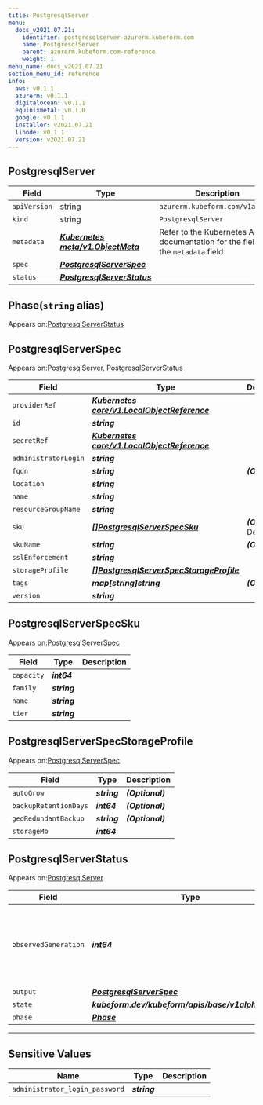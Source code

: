 ```yaml
---
title: PostgresqlServer
menu:
  docs_v2021.07.21:
    identifier: postgresqlserver-azurerm.kubeform.com
    name: PostgresqlServer
    parent: azurerm.kubeform.com-reference
    weight: 1
menu_name: docs_v2021.07.21
section_menu_id: reference
info:
  aws: v0.1.1
  azurerm: v0.1.1
  digitalocean: v0.1.1
  equinixmetal: v0.1.0
  google: v0.1.1
  installer: v2021.07.21
  linode: v0.1.1
  version: v2021.07.21
---
```


## PostgresqlServer
| Field | Type | Description |
| ------ | ----- | ----------- |
| `apiVersion` | string | `azurerm.kubeform.com/v1alpha1` |
|    `kind` | string | `PostgresqlServer` |
| `metadata` | ***[Kubernetes meta/v1.ObjectMeta](https://v1-18.docs.kubernetes.io/docs/reference/generated/kubernetes-api/v1.18/#objectmeta-v1-meta)***|Refer to the Kubernetes API documentation for the fields of the `metadata` field.|
| `spec` | ***[PostgresqlServerSpec](#postgresqlserverspec)***||
| `status` | ***[PostgresqlServerStatus](#postgresqlserverstatus)***||
## Phase(`string` alias)

Appears on:[PostgresqlServerStatus](#postgresqlserverstatus)

## PostgresqlServerSpec

Appears on:[PostgresqlServer](#postgresqlserver), [PostgresqlServerStatus](#postgresqlserverstatus)

| Field | Type | Description |
| ------ | ----- | ----------- |
| `providerRef` | ***[Kubernetes core/v1.LocalObjectReference](https://v1-18.docs.kubernetes.io/docs/reference/generated/kubernetes-api/v1.18/#localobjectreference-v1-core)***||
| `id` | ***string***||
| `secretRef` | ***[Kubernetes core/v1.LocalObjectReference](https://v1-18.docs.kubernetes.io/docs/reference/generated/kubernetes-api/v1.18/#localobjectreference-v1-core)***||
| `administratorLogin` | ***string***||
| `fqdn` | ***string***| ***(Optional)*** |
| `location` | ***string***||
| `name` | ***string***||
| `resourceGroupName` | ***string***||
| `sku` | ***[[]PostgresqlServerSpecSku](#postgresqlserverspecsku)***| ***(Optional)*** Deprecated|
| `skuName` | ***string***| ***(Optional)*** |
| `sslEnforcement` | ***string***||
| `storageProfile` | ***[[]PostgresqlServerSpecStorageProfile](#postgresqlserverspecstorageprofile)***||
| `tags` | ***map[string]string***| ***(Optional)*** |
| `version` | ***string***||
## PostgresqlServerSpecSku

Appears on:[PostgresqlServerSpec](#postgresqlserverspec)

| Field | Type | Description |
| ------ | ----- | ----------- |
| `capacity` | ***int64***||
| `family` | ***string***||
| `name` | ***string***||
| `tier` | ***string***||
## PostgresqlServerSpecStorageProfile

Appears on:[PostgresqlServerSpec](#postgresqlserverspec)

| Field | Type | Description |
| ------ | ----- | ----------- |
| `autoGrow` | ***string***| ***(Optional)*** |
| `backupRetentionDays` | ***int64***| ***(Optional)*** |
| `geoRedundantBackup` | ***string***| ***(Optional)*** |
| `storageMb` | ***int64***||
## PostgresqlServerStatus

Appears on:[PostgresqlServer](#postgresqlserver)

| Field | Type | Description |
| ------ | ----- | ----------- |
| `observedGeneration` | ***int64***| ***(Optional)*** Resource generation, which is updated on mutation by the API Server.|
| `output` | ***[PostgresqlServerSpec](#postgresqlserverspec)***| ***(Optional)*** |
| `state` | ***kubeform.dev/kubeform/apis/base/v1alpha1.State***| ***(Optional)*** |
| `phase` | ***[Phase](#phase)***| ***(Optional)*** |
---
## Sensitive Values
| Name | Type | Description |
|------|------|-------------|
| `administrator_login_password` | ***string*** ||
